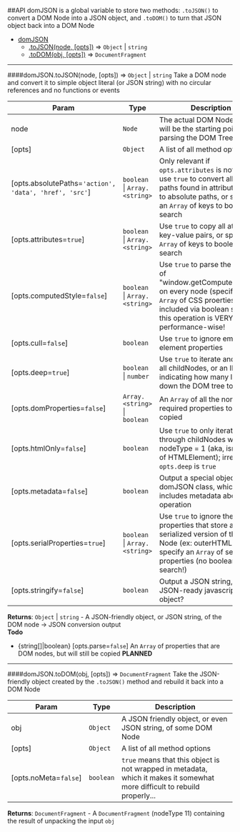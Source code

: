 ##API
domJSON is a global variable to store two methods: `.toJSON()` to convert a DOM Node into a JSON object, and `.toDOM()` to turn that JSON object back into a DOM Node


* [domJSON](#domJSON)
  * [.toJSON(node, [opts])](#domJSON.toJSON) ⇒ <code>Object</code> \| <code>string</code>
  * [.toDOM(obj, [opts])](#domJSON.toDOM) ⇒ <code>DocumentFragment</code>

<a name="domJSON.toJSON"></a>

* * *
####domJSON.toJSON(node, [opts]) ⇒ <code>Object</code> \| <code>string</code>
Take a DOM node and convert it to simple object literal (or JSON string) with no circular references and no functions or events

| Param | Type | Description |
| ----- | ---- | ----------- |
| node | <code>Node</code> | The actual DOM Node which will be the starting point for parsing the DOM Tree |
| \[opts\] | <code>Object</code> | A list of all method options |
| \[opts.absolutePaths=`'action', 'data', 'href', 'src'`\] | <code>boolean</code> \| <code>Array.&lt;string&gt;</code> | Only relevant if `opts.attributes` is not `false`; use `true` to convert all relative paths found in attribute values to absolute paths, or specify an `Array` of keys to boolean search |
| \[opts.attributes=`true`\] | <code>boolean</code> \| <code>Array.&lt;string&gt;</code> | Use `true` to copy all attribute key-value pairs, or specify an `Array` of keys to boolean search |
| \[opts.computedStyle=`false`\] | <code>boolean</code> \| <code>Array.&lt;string&gt;</code> | Use `true` to parse the results of "window.getComputedStyle()" on every node (specify an `Array` of CSS proerties to be included via boolean search); this operation is VERY costrly performance-wise! |
| \[opts.cull=`false`\] | <code>boolean</code> | Use `true` to ignore empty element properties |
| \[opts.deep=`true`\] | <code>boolean</code> \| <code>number</code> | Use `true` to iterate and copy all childNodes, or an INTEGER indicating how many levels down the DOM tree to iterate |
| \[opts.domProperties=`false`\] | <code>Array.&lt;string&gt;</code> \| <code>boolean</code> | An `Array` of all the non-required properties to be copied |
| \[opts.htmlOnly=`false`\] | <code>boolean</code> | Use `true` to only iterate through childNodes where nodeType = 1 (aka, isntances of HTMLElement); irrelevant if `opts.deep` is `true` |
| \[opts.metadata=`false`\] | <code>boolean</code> | Output a special object of the domJSON class, which includes metadata about this operation |
| \[opts.serialProperties=`true`\] | <code>boolean</code> \| <code>Array.&lt;string&gt;</code> | Use `true` to ignore the properties that store a serialized version of this DOM Node (ex: outerHTML), or specify an `Array` of serial properties (no boolean search!) |
| \[opts.stringify=`false`\] | <code>boolean</code> | Output a JSON string, or just a JSON-ready javascript object? |

**Returns**: <code>Object</code> \| <code>string</code> - A JSON-friendly object, or JSON string, of the DOM node -> JSON conversion output  
**Todo**

- {string[]|boolean} [opts.parse=`false`] An `Array` of properties that are DOM nodes, but will still be copied **PLANNED**

<a name="domJSON.toDOM"></a>

* * *
####domJSON.toDOM(obj, [opts]) ⇒ <code>DocumentFragment</code>
Take the JSON-friendly object created by the `.toJSON()` method and rebuild it back into a DOM Node

| Param | Type | Description |
| ----- | ---- | ----------- |
| obj | <code>Object</code> | A JSON friendly object, or even JSON string, of some DOM Node |
| \[opts\] | <code>Object</code> | A list of all method options |
| \[opts.noMeta=`false`\] | <code>boolean</code> | `true` means that this object is not wrapped in metadata, which it makes it somewhat more difficult to rebuild properly... |

**Returns**: <code>DocumentFragment</code> - A `DocumentFragment` (nodeType 11) containing the result of unpacking the input `obj`  
